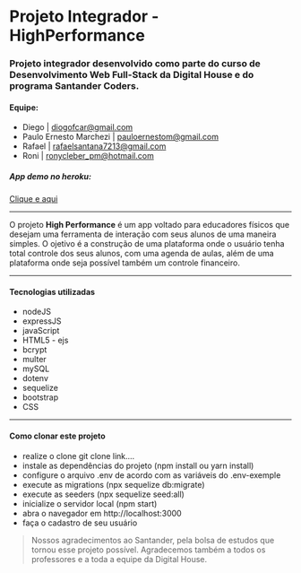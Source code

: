 # Projeto Integrador - HighPerformance

### Projeto integrador desenvolvido como parte do curso de Desenvolvimento Web Full-Stack da Digital House e do programa Santander Coders.  

#### Equipe:
* Diego | diogofcar@gmail.com
* Paulo Ernesto Marchezi | pauloernestom@gmail.com
* Rafael | rafaelsantana7213@gmail.com
* Roni | ronycleber_pm@hotmail.com

##### App demo no heroku:
[Clique e aqui](https://highperformance.herokuapp.com)

------------


   O projeto **High Performance** é um app voltado para educadores físicos que desejam uma ferramenta de interação com seus alunos de uma maneira simples. O ojetivo é a construção de uma plataforma onde o usuário tenha total controle dos seus alunos, com uma agenda de aulas, além de uma plataforma onde seja possível também um controle financeiro.

------------
####  Tecnologias utilizadas
- nodeJS
- expressJS
- javaScript
- HTML5 - ejs
- bcrypt
- multer
- mySQL
- dotenv
- sequelize
- bootstrap
- CSS


------------
####  Como clonar este projeto
- realize o clone git clone link....
- instale as dependências do projeto (npm install ou yarn install)
- configure o arquivo .env de acordo com as variáveis do .env-exemple
- execute as migrations (npx sequelize db:migrate)
- execute as seeders (npx sequelize seed:all)
- inicialize o servidor local (npm start)
- abra o navegador em http://localhost:3000
- faça o cadastro de seu usuário


> Nossos agradecimentos ao Santander, pela bolsa de estudos que tornou esse projeto possível. Agradecemos também a todos os professores e a toda a equipe da Digital House.